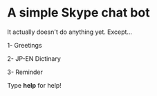 # A simple Skype chat bot

It actually doesn't do anything yet.
Except...

1- Greetings

2- JP-EN Dictinary

3- Reminder

Type **help** for help!
